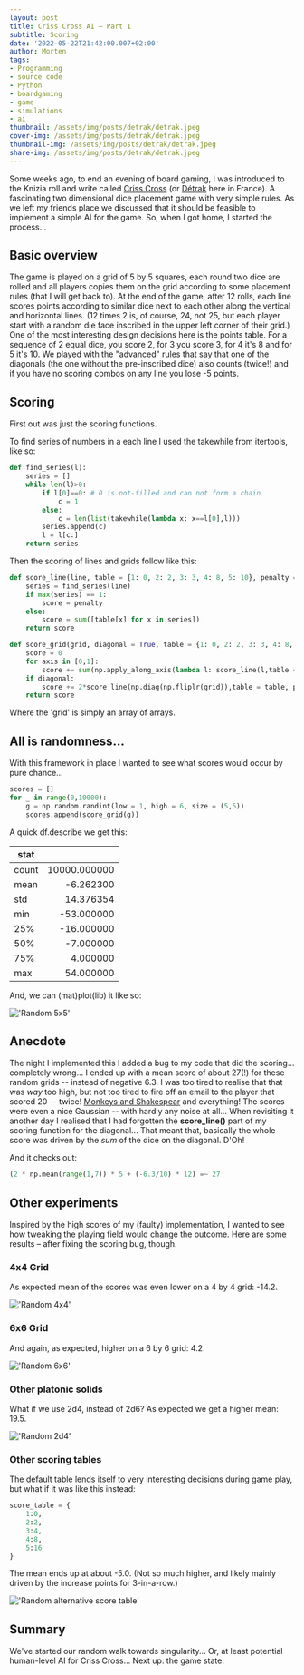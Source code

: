 ```yaml
---
layout: post
title: Criss Cross AI – Part 1
subtitle: Scoring
date: '2022-05-22T21:42:00.007+02:00'
author: Morten
tags:
- Programming
- source code
- Python
- boardgaming
- game
- simulations
- ai
thumbnail: /assets/img/posts/detrak/detrak.jpeg
cover-img: /assets/img/posts/detrak/detrak.jpeg
thumbnail-img: /assets/img/posts/detrak/detrak.jpeg
share-img: /assets/img/posts/detrak/detrak.jpeg
---
```


Some weeks ago, to end an evening of board gaming, I was introduced to the Knizia roll and write called [Criss Cross](https://boardgamegeek.com/boardgame/220988/criss-cross) (or [Détrak](https://www.gigamic.com/jeu/detrak) here in France). A fascinating two dimensional dice placement game with very simple rules. As we left my friends place we discussed that it should be feasible to implement a simple AI for the game. So, when I got home, I started the process...

## Basic overview

The game is played on a grid of 5 by 5 squares, each round two dice are rolled and all players copies them on the grid according to some placement rules (that I will get back to). At the end of the game, after 12 rolls, each line scores points according to similar dice next to each other along the vertical and horizontal lines. (12 times 2 is, of course, 24, not 25, but each player start with a random die face inscribed in the upper left corner of their grid.) One of the most interesting design decisions here is the points table. For a sequence of 2 equal dice, you score 2, for 3 you score 3, for 4 it's 8 and for 5 it's 10. We played with the "advanced" rules that say that one of the diagonals (the one without the pre-inscribed dice) also counts (twice!) and if you have no scoring combos on any line you lose -5 points.

## Scoring

First out was just the scoring functions.

To find series of numbers in a each line I used the takewhile from itertools, like so:

```python
def find_series(l):
    series = []
    while len(l)>0:
        if l[0]==0: # 0 is not-filled and can not form a chain
            c = 1
        else:
            c = len(list(takewhile(lambda x: x==l[0],l)))
        series.append(c)
        l = l[c:]
    return series
```

Then the scoring of lines and grids follow like this:

```python
def score_line(line, table = {1: 0, 2: 2, 3: 3, 4: 8, 5: 10}, penalty = -5):
    series = find_series(line)
    if max(series) == 1:
        score = penalty
    else:
        score = sum([table[x] for x in series])
    return score

def score_grid(grid, diagonal = True, table = {1: 0, 2: 2, 3: 3, 4: 8, 5: 10}, penalty = -5):
    score = 0
    for axis in [0,1]:
        score += sum(np.apply_along_axis(lambda l: score_line(l,table = table, penalty = penalty), axis=axis, arr=grid))
    if diagonal:
        score += 2*score_line(np.diag(np.fliplr(grid)),table = table, penalty = penalty)
    return score
```

Where the 'grid' is simply an array of arrays.

## All is randomness...

With this framework in place I wanted to see what scores would occur by pure chance...

```python
scores = []
for _ in range(0,10000):
    g = np.random.randint(low = 1, high = 6, size = (5,5))
    scores.append(score_grid(g))
```
A quick df.describe we get this:

| stat  |                | 
|-------|---------------:|
| count |	10000.000000 |
| mean  |	   -6.262300 |
| std   |      14.376354 |
| min   |     -53.000000 |
| 25%   |     -16.000000 |
| 50%   |      -7.000000 |
| 75%   |       4.000000 |
| max   |      54.000000 |

And, we can (mat)plot(lib) it like so:

!['Random 5x5'](/assets/img/posts/detrak/random5x5.png)

## Anecdote

The night I implemented this I added a bug to my code that did the scoring... completely wrong... I ended up with a mean score of about 27(!) for these random grids -- instead of negative 6.3. I was too tired to realise that that was _way_ too high, but not too tired to fire off an email to the player that scored 20 -- twice! [Monkeys and Shakespear](https://en.wikipedia.org/wiki/Infinite_monkey_theorem) and everything! The scores were even a nice Gaussian -- with hardly any noise at all... When revisiting it another day I realised that I had forgotten the **score_line()** part of my scoring function for the diagonal... That meant that, basically the whole score was driven by the _sum_ of the dice on the diagonal. D'Oh!

And it checks out:

```python
(2 * np.mean(range(1,7)) * 5 + (-6.3/10) * 12) =~ 27
```

## Other experiments

Inspired by the high scores of my (faulty) implementation, I wanted to see how tweaking the playing field would change the outcome. Here are some results – after fixing the scoring bug, though.

### 4x4 Grid

As expected mean of the scores was even lower on a 4 by 4 grid: -14.2.

!['Random 4x4'](/assets/img/posts/detrak/random4x4.png)

### 6x6 Grid

And again, as expected, higher on a 6 by 6 grid: 4.2.

!['Random 6x6'](/assets/img/posts/detrak/random6x6.png)

### Other platonic solids

What if we use 2d4, instead of 2d6? As expected we get a higher mean: 19.5.

!['Random 2d4'](/assets/img/posts/detrak/random2d4.png)

### Other scoring tables

The default table lends itself to very interesting decisions during game play, but what if it was like this instead:

```python
score_table = {
    1:0,
    2:2,
    3:4,
    4:8,
    5:16
}
```

The mean ends up at about -5.0. (Not so much higher, and likely mainly driven by the increase points for 3-in-a-row.)

!['Random alternative score table'](/assets/img/posts/detrak/randomalt.png)

## Summary

We've started our random walk towards singularity... Or, at least potential human-level AI for Criss Cross... Next up: the game state.